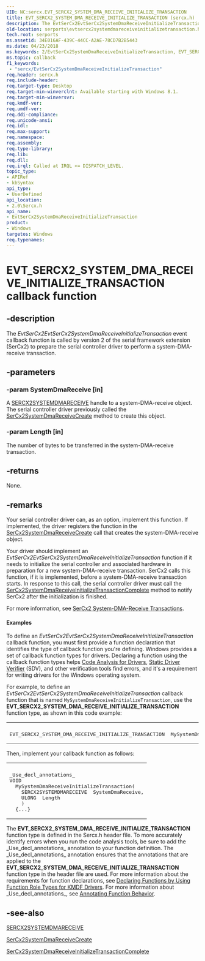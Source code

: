 ```yaml
---
UID: NC:sercx.EVT_SERCX2_SYSTEM_DMA_RECEIVE_INITIALIZE_TRANSACTION
title: EVT_SERCX2_SYSTEM_DMA_RECEIVE_INITIALIZE_TRANSACTION (sercx.h)
description: The EvtSerCx2EvtSerCx2SystemDmaReceiveInitializeTransaction event callback function is called by version 2 of the serial framework extension (SerCx2) to prepare the serial controller driver to perform a system-DMA-receive transaction.
old-location: serports\evtsercx2systemdmareceiveinitializetransaction.htm
tech.root: serports
ms.assetid: 34E016AF-439C-44CC-A2AE-78CD7B2B5443
ms.date: 04/23/2018
ms.keywords: 2/EvtSerCx2SystemDmaReceiveInitializeTransaction, EVT_SERCX2_SYSTEM_DMA_RECEIVE_INITIALIZE_TRANSACTION, EVT_SERCX2_SYSTEM_DMA_RECEIVE_INITIALIZE_TRANSACTION callback, EvtSerCx2SystemDmaReceiveInitializeTransaction, EvtSerCx2SystemDmaReceiveInitializeTransaction callback function [Serial Ports], serports.evtsercx2systemdmareceiveinitializetransaction
ms.topic: callback
f1_keywords:
 - "sercx/EvtSerCx2SystemDmaReceiveInitializeTransaction"
req.header: sercx.h
req.include-header: 
req.target-type: Desktop
req.target-min-winverclnt: Available starting with Windows 8.1.
req.target-min-winversvr: 
req.kmdf-ver: 
req.umdf-ver: 
req.ddi-compliance: 
req.unicode-ansi: 
req.idl: 
req.max-support: 
req.namespace: 
req.assembly: 
req.type-library: 
req.lib: 
req.dll: 
req.irql: Called at IRQL <= DISPATCH_LEVEL.
topic_type:
- APIRef
- kbSyntax
api_type:
- UserDefined
api_location:
- 2.0\Sercx.h
api_name:
- EvtSerCx2SystemDmaReceiveInitializeTransaction
product:
- Windows
targetos: Windows
req.typenames: 
---
```


# EVT_SERCX2_SYSTEM_DMA_RECEIVE_INITIALIZE_TRANSACTION callback function


## -description


The <i>EvtSerCx2EvtSerCx2SystemDmaReceiveInitializeTransaction</i> event callback function is called by version 2 of the serial framework extension (SerCx2) to prepare the serial controller driver to perform a system-DMA-receive transaction.


## -parameters




### -param SystemDmaReceive [in]

A <a href="https://docs.microsoft.com/windows-hardware/drivers/serports/sercx2-object-handles">SERCX2SYSTEMDMARECEIVE</a> handle to a system-DMA-receive object. The serial controller driver previously called the <a href="https://docs.microsoft.com/windows-hardware/drivers/ddi/sercx/nf-sercx-sercx2systemdmareceivecreate">SerCx2SystemDmaReceiveCreate</a> method to create this object.


### -param Length [in]

The number of bytes to be transferred in the system-DMA-receive transaction.


## -returns



None.




## -remarks



Your serial controller driver can, as an option, implement this function. If implemented, the driver registers the function in the <a href="https://docs.microsoft.com/windows-hardware/drivers/ddi/sercx/nf-sercx-sercx2systemdmareceivecreate">SerCx2SystemDmaReceiveCreate</a> call that creates the system-DMA-receive object.

Your driver should implement an <i>EvtSerCx2EvtSerCx2SystemDmaReceiveInitializeTransaction</i> function if it needs to initialize the serial controller and associated hardware in preparation for a new system-DMA-receive transaction. SerCx2 calls this function, if it is implemented, before a system-DMA-receive transaction starts. In response to this call, the serial controller driver must call the <a href="https://docs.microsoft.com/windows-hardware/drivers/ddi/sercx/nf-sercx-sercx2systemdmareceiveinitializetransactioncomplete">SerCx2SystemDmaReceiveInitializeTransactionComplete</a> method to notify SerCx2 after the initialization is finished.

For more information, see <a href="https://docs.microsoft.com/previous-versions/dn265343(v=vs.85)">SerCx2 System-DMA-Receive Transactions</a>.


#### Examples

To define an <i>EvtSerCx2EvtSerCx2SystemDmaReceiveInitializeTransaction</i> callback function, you must first provide a function declaration that identifies the type of callback function you're defining. Windows provides a set of callback function types for drivers. Declaring a function using the callback function types helps <a href="https://docs.microsoft.com/windows-hardware/drivers/devtest/code-analysis-for-drivers">Code Analysis for Drivers</a>, <a href="https://docs.microsoft.com/windows-hardware/drivers/devtest/static-driver-verifier">Static Driver Verifier</a> (SDV), and other verification tools find errors, and it's a requirement for writing drivers for the Windows operating system.

For example, to define an <i>EvtSerCx2EvtSerCx2SystemDmaReceiveInitializeTransaction</i> callback function that is named <code>MySystemDmaReceiveInitializeTransaction</code>, use the <b>EVT_SERCX2_SYSTEM_DMA_RECEIVE_INITIALIZE_TRANSACTION</b> function type, as shown in this code example:

<div class="code"><span codelanguage="cpp"><table>
<tr>
<th></th>
</tr>
<tr>
<td>
<pre>EVT_SERCX2_SYSTEM_DMA_RECEIVE_INITIALIZE_TRANSACTION  MySystemDmaReceiveInitializeTransaction;</pre>
</td>
</tr>
</table></span></div>
Then, implement your callback function as follows:

<div class="code"><span codelanguage="cpp"><table>
<tr>
<th></th>
</tr>
<tr>
<td>
<pre>_Use_decl_annotations_
VOID
  MySystemDmaReceiveInitializeTransaction(
    SERCX2SYSTEMDMARECEIVE  SystemDmaReceive,
    ULONG  Length
    )
  {...}</pre>
</td>
</tr>
</table></span></div>
The <b>EVT_SERCX2_SYSTEM_DMA_RECEIVE_INITIALIZE_TRANSACTION</b> function type is defined in the Sercx.h header file. To more accurately identify errors when you run the code analysis tools, be sure to add the _Use_decl_annotations_ annotation to your function definition. The _Use_decl_annotations_ annotation ensures that the annotations that are applied to the <b>EVT_SERCX2_SYSTEM_DMA_RECEIVE_INITIALIZE_TRANSACTION</b> function type in the header file are used. For more information about the requirements for function declarations, see <a href="https://docs.microsoft.com/windows-hardware/drivers/devtest/declaring-functions-by-using-function-role-types-for-kmdf-drivers">Declaring Functions by Using Function Role Types for KMDF Drivers</a>. For more information about _Use_decl_annotations_, see <a href="https://go.microsoft.com/fwlink/p/?LinkId=286697">Annotating Function Behavior</a>.

<div class="code"></div>



## -see-also




<a href="https://docs.microsoft.com/windows-hardware/drivers/serports/sercx2-object-handles">SERCX2SYSTEMDMARECEIVE</a>



<a href="https://docs.microsoft.com/windows-hardware/drivers/ddi/sercx/nf-sercx-sercx2systemdmareceivecreate">SerCx2SystemDmaReceiveCreate</a>



<a href="https://docs.microsoft.com/windows-hardware/drivers/ddi/sercx/nf-sercx-sercx2systemdmareceiveinitializetransactioncomplete">SerCx2SystemDmaReceiveInitializeTransactionComplete</a>
 

 

